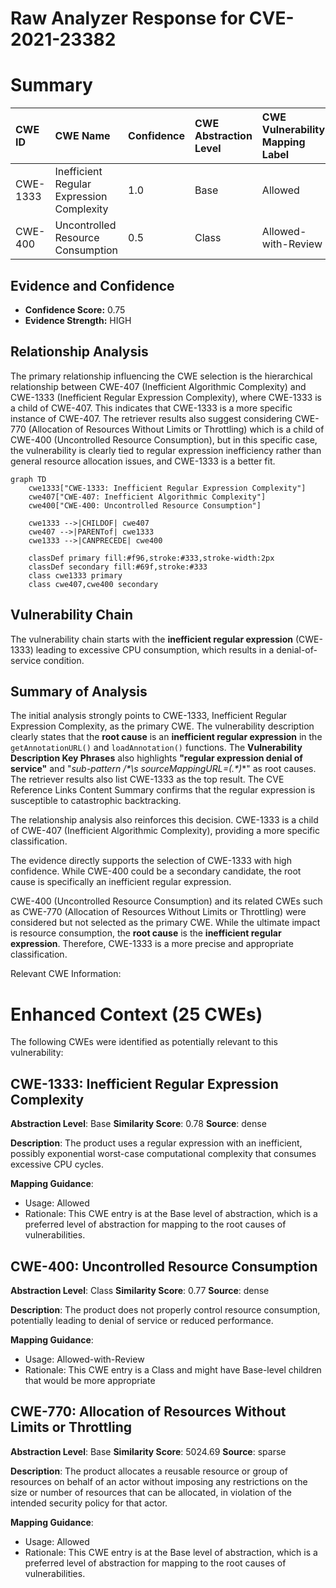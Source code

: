 # Raw Analyzer Response for CVE-2021-23382

# Summary
| CWE ID  | CWE Name                                                                                                                     | Confidence | CWE Abstraction Level | CWE Vulnerability Mapping Label | CWE-Vulnerability Mapping Notes |
| :-------- | :--------------------------------------------------------------------------------------------------------------------------- | :--------- | :---------------------- | :-------------------------------- | :-------------------------------- |
| CWE-1333  | Inefficient Regular Expression Complexity                                                                                    | 1.0        | Base                    | Allowed                           | Primary CWE                     |
| CWE-400   | Uncontrolled Resource Consumption                                                                                                | 0.5        | Class                   | Allowed-with-Review                | Secondary Candidate               |

## Evidence and Confidence

*   **Confidence Score:** 0.75
*   **Evidence Strength:** HIGH

## Relationship Analysis
The primary relationship influencing the CWE selection is the hierarchical relationship between CWE-407 (Inefficient Algorithmic Complexity) and CWE-1333 (Inefficient Regular Expression Complexity), where CWE-1333 is a child of CWE-407. This indicates that CWE-1333 is a more specific instance of CWE-407. The retriever results also suggest considering CWE-770 (Allocation of Resources Without Limits or Throttling) which is a child of CWE-400 (Uncontrolled Resource Consumption), but in this specific case, the vulnerability is clearly tied to regular expression inefficiency rather than general resource allocation issues, and CWE-1333 is a better fit.

```mermaid
graph TD
    cwe1333["CWE-1333: Inefficient Regular Expression Complexity"]
    cwe407["CWE-407: Inefficient Algorithmic Complexity"]
    cwe400["CWE-400: Uncontrolled Resource Consumption"]

    cwe1333 -->|CHILDOF| cwe407
    cwe407 -->|PARENTof| cwe1333
    cwe1333 -->|CANPRECEDE| cwe400

    classDef primary fill:#f96,stroke:#333,stroke-width:2px
    classDef secondary fill:#69f,stroke:#333
    class cwe1333 primary
    class cwe407,cwe400 secondary
```

## Vulnerability Chain
The vulnerability chain starts with the **inefficient regular expression** (CWE-1333) leading to excessive CPU consumption, which results in a denial-of-service condition.

## Summary of Analysis
The initial analysis strongly points to CWE-1333, Inefficient Regular Expression Complexity, as the primary CWE. The vulnerability description clearly states that the **root cause** is an **inefficient regular expression** in the `getAnnotationURL()` and `loadAnnotation()` functions. The **Vulnerability Description Key Phrases** also highlights **"regular expression denial of service"** and "**sub-pattern /\*\s* sourceMappingURL=(.\*)**" as root causes. The retriever results also list CWE-1333 as the top result. The CVE Reference Links Content Summary confirms that the regular expression is susceptible to catastrophic backtracking.

The relationship analysis also reinforces this decision. CWE-1333 is a child of CWE-407 (Inefficient Algorithmic Complexity), providing a more specific classification.

The evidence directly supports the selection of CWE-1333 with high confidence. While CWE-400 could be a secondary candidate, the root cause is specifically an inefficient regular expression.

CWE-400 (Uncontrolled Resource Consumption) and its related CWEs such as CWE-770 (Allocation of Resources Without Limits or Throttling) were considered but not selected as the primary CWE. While the ultimate impact is resource consumption, the **root cause** is the **inefficient regular expression**. Therefore, CWE-1333 is a more precise and appropriate classification.

Relevant CWE Information:

# Enhanced Context (25 CWEs)
The following CWEs were identified as potentially relevant to this vulnerability:

## CWE-1333: Inefficient Regular Expression Complexity
**Abstraction Level**: Base
**Similarity Score**: 0.78
**Source**: dense

**Description**:
The product uses a regular expression with an inefficient, possibly exponential worst-case computational complexity that consumes excessive CPU cycles.

**Mapping Guidance**:
- Usage: Allowed
- Rationale: This CWE entry is at the Base level of abstraction, which is a preferred level of abstraction for mapping to the root causes of vulnerabilities.

## CWE-400: Uncontrolled Resource Consumption
**Abstraction Level**: Class
**Similarity Score**: 0.77
**Source**: dense

**Description**:
The product does not properly control resource consumption, potentially leading to denial of service or reduced performance.

**Mapping Guidance**:
- Usage: Allowed-with-Review
- Rationale: This CWE entry is a Class and might have Base-level children that would be more appropriate

## CWE-770: Allocation of Resources Without Limits or Throttling
**Abstraction Level**: Base
**Similarity Score**: 5024.69
**Source**: sparse

**Description**:
The product allocates a reusable resource or group of resources on behalf of an actor without imposing any restrictions on the size or number of resources that can be allocated, in violation of the intended security policy for that actor.

**Mapping Guidance**:
- Usage: Allowed
- Rationale: This CWE entry is at the Base level of abstraction, which is a preferred level of abstraction for mapping to the root causes of vulnerabilities.